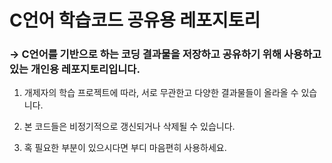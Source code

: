 

C언어 학습코드 공유용 레포지토리
========================

### -> C언어를 기반으로 하는 코딩 결과물을 저장하고 공유하기 위해 사용하고 있는 개인용 레포지토리입니다.

1. 개제자의 학습 프로젝트에 따라, 서로 무관한고 다양한 결과물들이 올라올 수 있습니다.

2. 본 코드들은 비정기적으로 갱신되거나 삭제될 수 있습니다.

3. 혹 필요한 부분이 있으시다면 부디 마음편히 사용하세요.
